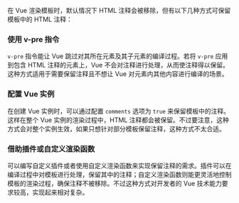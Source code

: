 在 Vue 渲染模板时，默认情况下 HTML 注释会被移除，但有以下几种方式可保留模板中的 HTML 注释：

### 使用 v-pre 指令
`v-pre` 指令能让 Vue 跳过对其所在元素及其子元素的编译过程。若将 `v-pre` 应用到包含 HTML 注释的元素上，Vue 不会对注释进行处理，从而使注释得以保留。这种方式适用于需要保留注释且不想让 Vue 对元素内其他内容进行编译的场景。

### 配置 Vue 实例
在创建 Vue 实例时，可以通过配置 `comments` 选项为 `true` 来保留模板中的注释。这样在整个 Vue 实例的渲染过程中，HTML 注释都会被保留。不过要注意，这种方式会对整个实例生效，如果只想针对部分模板保留注释，这种方式不太合适。

### 借助插件或自定义渲染函数
可以编写自定义插件或者使用自定义渲染函数来实现保留注释的需求。插件可以在编译过程中对模板进行处理，保留其中的注释；自定义渲染函数则能更灵活地控制模板的渲染过程，确保注释不被移除。不过这种方式对开发者的 Vue 技术能力要求较高，实现起来相对复杂。 